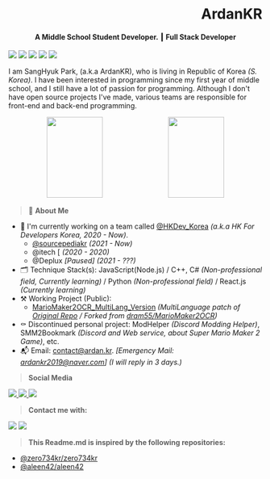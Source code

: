 <h1 align="right">ArdanKR</h1>
<h4 align="center"><strong>A Middle School Student Developer. ┃ Full Stack Developer</strong></h4>
<p align="left">
  <img src="https://badges.aleen42.com/src/node.svg">
  <img src="https://badges.aleen42.com/src/visual_studio_code.svg">
  <img src="https://badges.aleen42.com/src/visual_studio.svg">
  <img src="https://badges.aleen42.com/src/react.svg">
  <img src="https://badges.aleen42.com/src/javascript.svg">
</p>

I am SangHyuk Park, (a.k.a ArdanKR), who is living in Republic of Korea *(S. Korea)*. I have been interested in programming since my first year of middle school, and I still have a lot of passion for programming. Although I don't have open source projects I've made, various teams are responsible for front-end and back-end programming.

<p align="center">
<img width="47%" src="https://github-readme-stats.vercel.app/api?username=ardankr&show_icons=true&hide_border=true&count_private=true&theme=dark" height="160px" />
<img width="47%" src="https://github-readme-stats.vercel.app/api/top-langs/?username=ardankr&layout=compact&theme=dark&hide_border=true" height="160px" />
</p>

> 📄 **About Me**
- 🔭 I'm currently working on a team called [@HKDev_Korea](https://github.com/hk4dev) *(a.k.a HK For Developers Korea, 2020 - Now)*.
  - [@sourcepediakr](https://github.com/sourcepediakr) *(2021 - Now)*
  - @itech [ *(2020 - 2020)*
  - @Deplux *[Paused] (2021 - ???)*
- 🗂️ Technique Stack(s): JavaScript(Node.js) / C++, C# *(Non-professional field, Currently learning)* / Python *(Non-professional field)* / React.js *(Currently learning)*
- ⚒️ Working Project (Public): 
  - [MarioMaker2OCR_MultiLang_Version](https://github.com/ArdanKR/MarioMaker2OCR) *(MultiLanguage patch of [Original Repo](https://github.com/dram55/MarioMaker2OCR) / Forked from [dram55/MarioMaker2OCR](https://github.com/dram55/MarioMaker2OCR))*
- ⚰️ Discontinued personal project: ModHelper *(Discord Modding Helper)*, SMM2Bookmark *(Discord and Web service, about Super Mario Maker 2 Game)*, etc. 
- 📬 Email: [contact@ardan.kr](mailto:contact@ardan.kr). *[Emergency Mail: [ardankr2019@naver.com](mailto:ardankr2019@naver.com)]* *(I will reply in 3 days.)*

> **Social Media**
<a href="https://twitch.tv/ardankr">
  <img src="https://img.shields.io/twitch/status/ardankr?label=ardankr&style=social" />
</a>
<a href="https://twitter.com/kr_ardan">
  <img src="https://img.shields.io/twitter/follow/kr_ardan?style=social">
</a>
<a href="https://github.com/ArdanKR">
  <img src="https://img.shields.io/github/followers/ardankr?label=ardankr&style=social">
</a>


> **Contact me with:**
<p>
<img src="https://img.shields.io/badge/-ArdanKR＃9999-5865f2?logo=Discord&logoColor=white&link=https://discord.com" />
  <a href="mailto:ardankr2019@naver.com">
    <img src="https://img.shields.io/badge/-ardankr2019@naver.com-444c56?logo=Mail.Ru&logoColor=white&link=mailto:ardankr2019@naver.com" />
  </a>

</p>

> **This Readme.md is inspired by the following repositories:**
- [@zero734kr/zero734kr](https://github.com/zero734kr/zero734kr)
- [@aleen42/aleen42](https://github.com/aleen42/aleen42)

